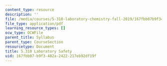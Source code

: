 ```yaml
---
content_type: resource
description: ''
file: /media/courses/5-310-laboratory-chemistry-fall-2019/167fbb07b9f3482a2422217eb92df19f_MIT5_310F19_safety.pdf
file_type: application/pdf
learning_resource_types: []
ocw_type: OCWFile
parent_title: Syllabus
parent_type: CourseSection
resourcetype: Document
title: 5.310 Laboratory Safety
uid: 167fbb07-b9f3-482a-2422-217eb92df19f
---
```

